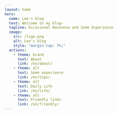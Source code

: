 ```yaml
---
layout: home
hero:
  name: Lee's blog
  text: Welcome to my blog~
  tagline: Occasional Nonsense and Some Experience
  image:
    src: /logo.png
    alt: Lee's blog
    style: "margin-top: 7%;"
  actions:
    - theme: brand
      text: About
      link: /en/about/
    - theme: alt
      text: Some experience
      link: /en/tips/
    - theme: alt
      text: Daily Life
      link: /en/life/
    - theme: alt
      text: Friendly links
      link: /en/friendly/
---
```

